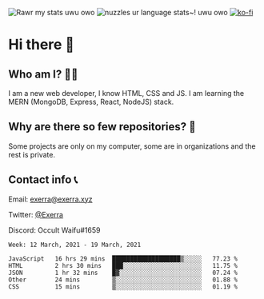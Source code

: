 ![Rawr my stats uwu owo](https://github-readme-stats.vercel.app/api?username=Exerra&show_icons=true&theme=buefy)
![nuzzles ur language stats~! uwu owo](https://github-readme-stats.vercel.app/api/top-langs/?username=Exerra&layout=compact)
[![ko-fi](https://www.ko-fi.com/img/githubbutton_sm.svg)](https://ko-fi.com/X8X130H96)
# Hi there 👋
## Who am I? 🙋‍♀️
I am a new web developer, I know HTML, CSS and JS. I am learning the MERN (MongoDB, Express, React, NodeJS) stack.
## Why are there so few repositories? 🤔
Some projects are only on my computer, some are in organizations and the rest is private.
## Contact info 📞
Email: [exerra@exerra.xyz](mailto:exerra@exerra.xyz)

Twitter: [@Exerra](https://twitter.com/exerra)

Discord: Occult Waifu#1659

<!--START_SECTION:waka-->
```text
Week: 12 March, 2021 - 19 March, 2021

JavaScript   16 hrs 29 mins  ███████████████████▒░░░░░   77.23 % 
HTML         2 hrs 30 mins   ███░░░░░░░░░░░░░░░░░░░░░░   11.75 % 
JSON         1 hr 32 mins    █▓░░░░░░░░░░░░░░░░░░░░░░░   07.24 % 
Other        24 mins         ▒░░░░░░░░░░░░░░░░░░░░░░░░   01.88 % 
CSS          15 mins         ▒░░░░░░░░░░░░░░░░░░░░░░░░   01.19 % 
```
<!--END_SECTION:waka-->

